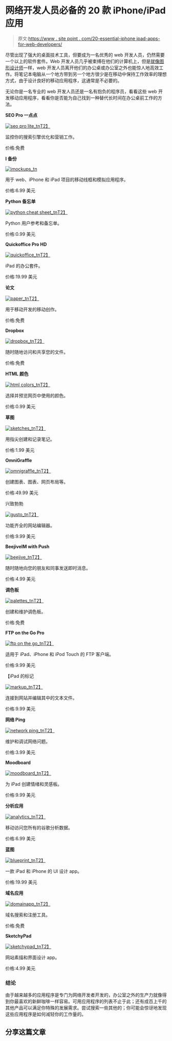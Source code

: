 # 网络开发人员必备的 20 款 iPhone/iPad 应用

> 原文:[https://www . site point . com/20-essential-iphone ipad-apps-for-web-developers/](https://www.sitepoint.com/20-essential-iphoneipad-apps-for-web-developers/)

尽管出现了强大的桌面技术工具，但要成为一名优秀的 web 开发人员，仍然需要一个以上的软件套件。Web 开发人员几乎被束缚在他们的计算机上，但是[就像图形设计师](https://www.sitepoint.com/22-creative-useful-iphone-apps-for-graphic-designers/ "22 Creative, Useful iPhone Apps for Graphic Designers")一样，web 开发人员离开他们的办公桌或办公室之外也能惊人地高效工作。将笔记本电脑从一个地方带到另一个地方很少是在移动中保持工作效率的理想方式，由于设计良好的移动应用程序，这通常是不必要的。

无论你是一名专业的 web 开发人员还是一名有抱负的程序员，看看这些 web 开发移动应用程序，看看你是否能为自己找到一种替代长时间在办公桌前工作的方法。

**SEO Pro 一点点**

[![seo pro lite_tn](../Images/4eac3cafb0c486cd0f81e5b83fafb52e.png)T2】](https://itunes.apple.com/us/app/seo-pro-lite/id379630679?mt=8)

监控你的搜索引擎优化和营销工作。

价格:免费

**I 备份**

[![imockups_tn](../Images/a95569363580c70330caba893d5f4bb3.png)](https://itunes.apple.com/us/app/imockups-for-ipad/id364885913?mt=8&ign-mpt=uo%3D4)

用于 web、iPhone 和 iPad 项目的移动线框和模拟应用程序。

价格:6.99 美元

**Python 备忘单**

[![python cheat sheet_tn](../Images/acbe019ba1ed04442fa098abc1572a89.png)T2】](https://itunes.apple.com/us/app/python-cheat-sheet/id326310651?mt=8)

Python 用户参考和备忘单。

价格:0.99 美元

**Quickoffice Pro HD**

[![quickoffice_tn](../Images/61b6c3a5f8a7ee028d1135f6a89f36c3.png)T2】](https://itunes.apple.com/us/app/quickoffice-pro-hd-edit-office/id376212724?mt=8)

iPad 的办公套件。

价格:19.99 美元

**论文**

[![paper_tn](../Images/61f56d00ed8bd511cfe421956a5f0534.png)T2】](https://itunes.apple.com/us/app/paper-by-fiftythree/id506003812)

用于移动开发的移动创作。

价格:免费

**Dropbox**

[![dropbox_tn](../Images/de60f100cd647ee29e0e40cfc337e193.png)T2】](https://itunes.apple.com/app/dropbox/id327630330?mt=8)

随时随地访问和共享您的文件。

价格:免费

**HTML 颜色**

[![html colors_tn](../Images/acda95746b090ca7247c89b81832c02c.png)T2】](https://itunes.apple.com/app/html-colors/id291340682?mt=8)

选择并预览网页中使用的颜色。

价格:0.99 美元

**草图**

[![sketches_tn](../Images/1aa682cea42e87f0268fc76e82653a0c.png)T2】](https://itunes.apple.com/app/sketches/id283292597?mt=8)

用指尖创建和记录笔记。

价格:1.99 美元

**OmniGraffle**

[![omnigraffle_tn](../Images/eb6d148918359f9536dd965ab65acb25.png)T2】](https://itunes.apple.com/us/app/omnigraffle/id363225984?mt=8)

创建图表、图表、网页布局等。

价格:49.99 美元

兴致勃勃

[![gusto_tn](../Images/18162306dc04c4182bd06b4552d9ac87.png)T2】](https://itunes.apple.com/us/app/gusto/id364906873?mt=8)

功能齐全的网站编辑器。

价格:9.99 美元

**BeejiveIM with Push**

[![beejive_tn](../Images/36bb3963de19c4ce9219373cab013fdf.png)T2】](https://itunes.apple.com/app/beejiveim-with-push/id291720439?mt=8)

随时随地向您的朋友和同事发送即时消息。

价格:4.99 美元

**调色板**

[![palettes_tn](../Images/6ffd71bff05a7bc8aaef3ff1b002388d.png)T2】](https://itunes.apple.com/us/app/palettes/id297157708?mt=8)

创建和维护调色板。

价格:免费

**FTP on the Go Pro**

[![ftp on the go_tn](../Images/bc189b17978f99e75125f739f2c09418.png)T2】](https://itunes.apple.com/us/app/ftp-on-the-go-pro/id364787363?mt=8)

适用于 iPad、iPhone 和 iPod Touch 的 FTP 客户端。

价格:9.99 美元

【iPad 的标记

[![markup_tn](../Images/94e69dac28bc7d52811909209ea69c51.png)T2】](https://itunes.apple.com/us/app/markup-for-ipad/id365590383?mt=8)

连接到网站并编辑其中的文本文件。

价格:9.99 美元

**网络 Ping**

[![network ping_tn](../Images/ba3e511ce175b00a698bc9e4c5775f6a.png)T2】](https://itunes.apple.com/app/network-ping/id289968941?mt=8)

维护和调试网络问题。

价格:3.99 美元

**Moodboard**

[![moodboard_tn](../Images/e831b1b9d1d62cd8425d29781b07843b.png)T2】](https://itunes.apple.com/us/app/moodboard/id355893506?mt=8)

为 iPad 创建情绪和灵感板。

价格:9.99 美元

**分析应用**

[![analytics_tn](../Images/f845f1f595d34382f7e393b0c9ecc48a.png)T2】](https://itunes.apple.com/app/analytics-app/id303689911?mt=8)

移动访问您所有的谷歌分析数据。

价格:6.99 美元

**蓝图**

[![blueprint_tn](../Images/662fcb7a57e1f487627ae6b048dec999.png)T2】](https://itunes.apple.com/app/blueprint/id405203705?mt=8&ign-mpt=uo%3D4)

一款 iPad 和 iPhone 的 UI 设计 app。

价格:19.99 美元

**域名应用**

[![domainapp_tn](../Images/eded37dafa7fcd34da171cc32acff2a2.png)T2】](https://itunes.apple.com/app/domainapp/id295892753?mt=8)

域名搜索和注册工具。

价格:免费

**SketchyPad**

[![sketchypad_tn](../Images/c6f61d76e8cdd4ad7eacc1b69ba0ec4e.png)T2】](https://itunes.apple.com/us/app/sketchypad/id372049989?mt=8)

网站素描和界面设计 app。

价格:4.99 美元

### 结论

由于越来越多的应用程序是专门为网络开发者开发的，办公室之外的生产力就像得到你最喜欢的新鲜咖啡一样容易。可用应用程序的列表不止于此；还有成百上千的其他产品可以满足你特殊的发展需求。尝试搜索一些其他的；你可能会惊讶地发现这些应用程序是如何减轻你的工作量的。

## 分享这篇文章